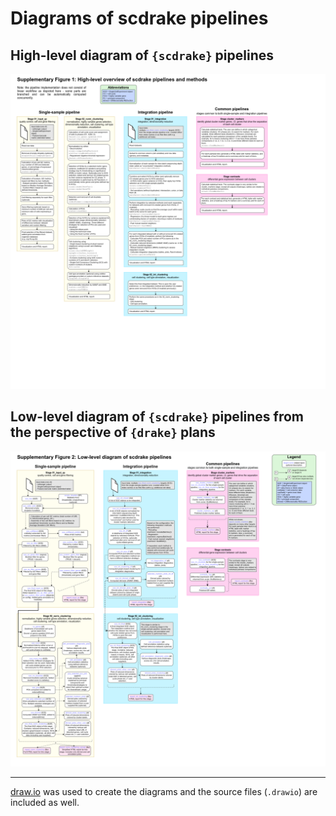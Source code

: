 # Diagrams of scdrake pipelines

## High-level diagram of `{scdrake}` pipelines

[![](../vignettes/pipeline_overview.png)](pipeline_overview.pdf)

## Low-level diagram of `{scdrake}` pipelines from the perspective of `{drake}` plans

[![](../vignettes/pipeline_diagram.png)](pipeline_diagram.pdf)

***

[draw.io](https://www.diagrams.net/) was used to create the diagrams and the source files (`.drawio`) are included as well.
